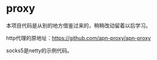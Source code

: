 # proxy

本项目代码是从别的地方借鉴过来的，稍稍改动留着以后学习。

http代理的原地址：https://github.com/apn-proxy/apn-proxy

socks5是netty的示例代码。
